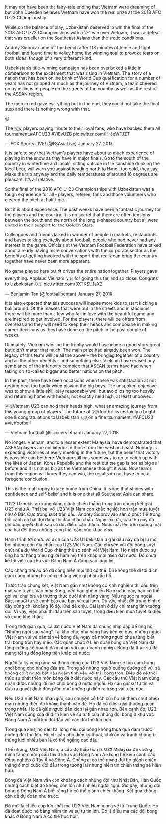 It may not have been the fairy-tale ending that Vietnam were dreaming of but John Duerden believes Vietnam have won the real prize at the 2018 AFC U-23 Championship.

While on the balance of play, Uzbekistan deserved to win the final of the 2018 AFC U-23 Championships with a 2-1 win over Vietnam, it was a defeat that was crueller on the Southeast Asians than the arctic conditions.

Andrey Sidorov came off the bench after 118 minutes of tense and tight football and found time to volley home the winning goal to provoke tears on both sides, though of a very different kind.



Uzbekistan’s title-winning campaign has been overlooked a little in comparison to the excitement that was rising in Vietnam. The story of a nation that has been on the brink of World Cup qualification for a number of years has not gripped as much as the journey of Vietnam, a team cheered on by millions of people on the streets of the country as well as the rest of the ASEAN region.

The men in red gave everything but in the end, they could not take the final step and there is nothing wrong with that.

😢

The 🇻🇳 players paying tribute to their loyal fans, who have backed them all tournament.#AFCU23 #VIEvUZB pic.twitter.com/Hii5eWFJZT

— FOX Sports LIVE! (@FSAsiaLive) January 27, 2018

It is safe to say that Vietnam’s players have about as much experience of playing in the snow as they have in major finals. Go to the south of the country in wintertime and locals, sitting outside in the sunshine drinking the local beer, will warn you against heading north to Hanoi, too cold, they say. Make the trip anyway and the daily temperatures of around 16 degrees are pleasant. It’s all relative.

So the final of the 2018 AFC U-23 Championships with Uzbekistan was a tough experience for all – players, referee, fans and those volunteers who cleared the pitch at half-time.

But it is about experience. The past weeks have been a fantastic journey for the players and the country. It is no secret that there are often tensions between the south and the north of the long s-shaped country but all were united in their support for the Golden Stars.

Colleagues and friends talked in wonder of people in markets, restaurants and buses talking excitedly about football, people who had never had any interest in the game. Officials at the Vietnam Football Federation have talked about already having more conversations with the corporate sector as the benefits of getting involved with the sport that really can bring the country together have never been more apparent.

No game played here but ⚽️ drives the entire nation together. Players gave everything. Applaud Vietnam 🇻🇳 for going this far, and so close. Congrats to Uzbekistan 🇺🇿 pic.twitter.com/3XTKSU1aX2

— Benjamin Tan (@footballbentan) January 27, 2018

It is also expected that this success will inspire more kids to start kicking a ball around. Of the masses that were out in the streets and in stadiums, there will be more than a few who fall in love with the beautiful game and are inspired to get involved. For the players, there will be offers from overseas and they will need to keep their heads and composure in making career decisions as they have done on the pitch in the past couple of weeks.

Ultimately, Vietnam winning the trophy would have made a good story great but didn’t matter that much. The main prize had already been won. The legacy of this team will be all the above – the bringing together of a country and all the other benefits – and something else. Vietnam have erased any semblance of the inferiority complex that ASEAN teams have had when taking on so-called bigger and better nations on the pitch.

In the past, there have been occasions when there was satisfaction at not getting beat too badly when playing the big boys. The unspoken objective was to show a little skill, play reasonably well but avoid losing too heavily and returning home with heads, not exactly held high, at least unbowed.

 🇻🇳Vietnam U23 can hold their heads high, what an amazing journey from this young group of players. The future of 🇻🇳football is certainly a bright one & congratulations to Uzbekistan 🇺🇿on a fine tournament. #AFCU23 #vietfootball

— Vietnam football (@soccervietnam) January 27, 2018

No longer. Vietnam, and to a lesser extent Malaysia, have demonstrated that ASEAN players are not inferior to those from the west and east. Nobody is expecting victories at every meeting in the future, but the belief that victory is possible can be there. Vietnam still has some way to go to catch up with the likes of Japan, Korea Republic and the rest but the gap is not as big as before and it is not as big as the Vietnamese thought it was. Now teams from this region will know they can win, the results do not have to be a foregone conclusion.

This is the real trophy to take home from China. It is one that shines with confidence and self-belief and it is one that all Southeast Asia can share.


“U23 Uzbekistan xứng đáng giành chiến thắng trong trận chung kết giải U23 châu Á. Thất bại với U23 Việt Nam còn khắc nghiệt hơn trận mưa tuyết như ở Bắc Cực trong suốt trận đấu. Andrey Sidorov vào sân ở phút 118 trong bối cảnh cả hai đội đang thi đấu chắc chắn. Ngay lập tức, cầu thủ này đã ghi bàn quyết định sau cú dứt điểm cận thành. Nước mắt lên trên gương mặt của hai đội theo những trạng thái cảm xúc khác nhau.

Hành trình tới chức vô địch của U23 Uzbekistan ở giải đấu này đã bị lu mờ bởi những cơn địa chấn của U23 Việt Nam. Câu chuyện với đội bóng suýt chút nữa dự World Cup chẳng thể so sánh với Việt Nam. Họ nhận được sự ủng hộ từ hàng triệu người hâm mộ trên khắp mọi miền đất nước. Đó chưa kể tới việc cả khu vực Đông Nam Á đứng sau lưng họ.

Các chàng trai áo đỏ đã cống hiến mọi thứ có thể. Dù không thể đi tới đích cuối cùng nhưng họ cũng chẳng việc gì phải xấu hổ.

Trước trận chung kết, Việt Nam gần như không có kinh nghiệm thi đấu trên mặt sân tuyết. Vào mùa Đông, nếu bạn ghé miền Nam nước này, bạn có thể gọi vài chai bia và thưởng thức dưới ánh nắng vàng. Nếu ngược ra ngoài Bắc, người ta sẽ cảnh báo các bạn về cái lạnh. Dù vậy, nhiệt độ trung bình ở đây cũng chỉ khoảng 16 độ. Khá dễ chịu. Cái lạnh ở đây chỉ mang tính tương đối. Vì vậy, việc phải thi đấu trên sân tuyết, trong điều kiện mưa tuyết là điều vô cùng khó khăn.

Trong thời gian qua, cả đất nước Việt Nam đã chung nhịp đập để ủng hộ “Những ngôi sao vàng”. Tại khu chợ, nhà hàng hay trên xe bus, những người Việt Nam vui vẻ bàn tán về bóng đá, ngay cả những người chưa từng biết trái bóng tròn hay méo. Các quan chức ở Liên đoàn bóng đá Việt Nam đã tăng cường kế hoạch đàm phán với các doanh nghiệp. Bóng đá thực sự đã mang tới sự đồng lòng trên khắp cả nước.

Người ta kỳ vọng rằng sự thành công của U23 Việt Nam sẽ tạo cảm hứng chơi bóng cho những đứa trẻ. Trong số những người xuống đường cổ vũ, sẽ không có ít người bắt đầu ngấm tình yêu với trái bóng tròn. Điều đó sẽ thôi thúc sự phát triển môn bóng đá ở đất nước này. Các cầu thủ Việt Nam cũng nhận được những lời mời chơi bóng ở nước ngoài. Họ cần giữ sự tự tin và đưa ra quyết định đúng đắn như những gì diễn ra trong vài tuần qua.

Nếu U23 Việt Nam nhận giải, câu chuyện cổ tích của họ sẽ thêm chút phép màu nhưng điều đó không thành vấn đề. Họ đã có được giải thưởng quan trọng nhất. Họ đã giúp người dân xích lại gần nhau hơn. Bên cạnh đó, U23 Việt Nam cũng xóa đi định kiến về sự tự ti của những đội bóng ở khu vực Đông Nam Á mỗi khi đối đầu với các đối thủ lớn hơn.

Trong quá khứ, họ đều hài lòng nếu đội bóng không thua quá đậm trước những đối thủ lớn. Họ chỉ cần phô diễn kỹ thuật, chơi ổn và tránh không bị thủng lưới nhiều bàn là có thể ngẩng cao đầu.

Thế nhưng, U23 Việt Nam, ở cấp độ thấp hơn là U23 Malaysia đã chứng minh rằng những cầu thủ ở khu vực Đông Nam Á không hề kém cạnh các đồng nghiệp ở Tây Á và Đông Á. Chẳng ai có thể mong đợi họ giành chiến thắng ở mọi cuộc đối đầu trong tương lai nhưng niềm tin chiến thắng sẽ hiện hữu.

Bóng đá Việt Nam vẫn còn khoảng cách những đội như Nhật Bản, Hàn Quốc nhưng cách biệt đó không còn lớn như nhiều người nghĩ. Giờ đây, những đội bóng ở Đông Nam Á biết rằng họ có thể giành chiến thắng. Kết quả không còn dễ dự đoán như trước.

Đó mới là chiếc cúp lớn nhất mà U23 Việt Nam mang về từ Trung Quốc. Họ đã đoạt được nó bằng niềm tin và sự tự tin lớn. Đó là điều mà các đội bóng khác ở Đông Nam Á có thể học hỏi”.
